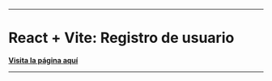 
---

# React + Vite: Registro de usuario

**[Visita la página aquí](https://gersond12.github.io/userRegisterReact)**

---
